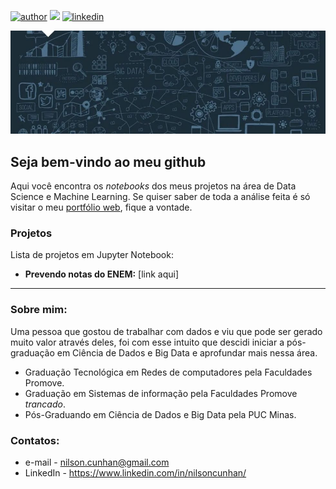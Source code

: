 [![author](https://img.shields.io/badge/Author-Nilson_Cunha-red.svg)](https://nilsoncunha.github.io/portfolioweb/) 
[![](https://img.shields.io/badge/Python-3.7+-blue.svg)](https://www.python.org/downloads/release/python-365/) 
[![linkedin](https://img.shields.io/badge/LinkedIn-Nilson_Cunha-gren.svg)](https://www.linkedin.com/in/nilsoncunhan)

<p align="center">
  <img src="/img/banner_git.jpg" >
</p>

## Seja bem-vindo ao meu github

Aqui você encontra os *notebooks* dos meus projetos na área de Data Science e Machine Learning. Se quiser saber de toda a análise feita é só visitar o meu [portfólio web](https://nilsoncunha.github.io/portfolioweb/), fique a vontade.

### Projetos
Lista de projetos em Jupyter Notebook:

* **Prevendo notas do ENEM:** [link aqui]

---

### Sobre mim:

Uma pessoa que gostou de trabalhar com dados e viu que pode ser gerado muito valor através deles, foi com esse intuito que descidi iniciar a pós-graduação em Ciência de Dados e Big Data e aprofundar mais nessa área.

* Graduação Tecnológica em Redes de computadores pela Faculdades Promove.
* Graduação em Sistemas de informação pela Faculdades Promove *trancado*.
* Pós-Graduando em Ciência de Dados e Big Data pela PUC Minas.

### Contatos:
* e-mail - nilson.cunhan@gmail.com
* LinkedIn - https://www.linkedin.com/in/nilsoncunhan/
